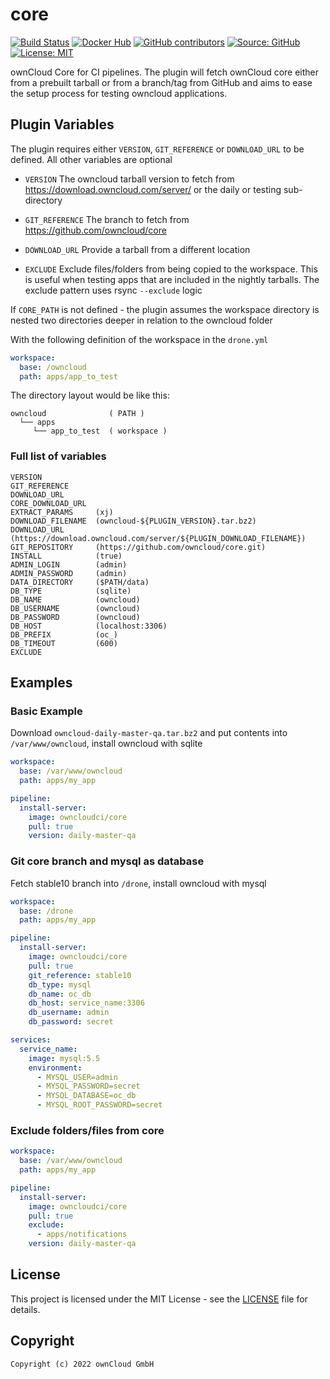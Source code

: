 # core

[![Build Status](https://img.shields.io/drone/build/owncloud-ci/core?logo=drone&server=https%3A%2F%2Fdrone.owncloud.com)](https://drone.owncloud.com/owncloud-ci/core)
[![Docker Hub](https://img.shields.io/docker/v/owncloudci/core?logo=docker&label=dockerhub&sort=semver&logoColor=white)](https://hub.docker.com/r/owncloudci/core)
[![GitHub contributors](https://img.shields.io/github/contributors/owncloud-ci/core)](https://github.com/owncloud-ci/core/graphs/contributors)
[![Source: GitHub](https://img.shields.io/badge/source-github-blue.svg?logo=github&logoColor=white)](https://github.com/owncloud-ci/core)
[![License: MIT](https://img.shields.io/github/license/owncloud-ci/core)](https://github.com/owncloud-ci/core/blob/master/LICENSE)

ownCloud Core for CI pipelines. The plugin will fetch ownCloud core either from a prebuilt tarball or from a branch/tag from GitHub and aims to ease the setup process for testing owncloud applications.

## Plugin Variables

The plugin requires either `VERSION`, `GIT_REFERENCE` or `DOWNLOAD_URL` to be defined. All other variables are optional

- `VERSION`
  The owncloud tarball version to fetch from https://download.owncloud.com/server/ or the daily or testing sub-directory

- `GIT_REFERENCE`
  The branch to fetch from https://github.com/owncloud/core

- `DOWNLOAD_URL`
  Provide a tarball from a different location

- `EXCLUDE`
  Exclude files/folders from being copied to the workspace. This is useful when testing apps that are included in the nightly tarballs. The exclude pattern uses rsync `--exclude` logic

If `CORE_PATH` is not defined - the plugin assumes the workspace directory is nested two directories deeper in relation to the owncloud folder

With the following definition of the workspace in the `drone.yml`

```yaml
workspace:
  base: /owncloud
  path: apps/app_to_test
```

The directory layout would be like this:

```console
owncloud              ( PATH )
  └── apps
     └── app_to_test  ( workspace )
```

### Full list of variables

```console
VERSION
GIT_REFERENCE
DOWNLOAD_URL
CORE_DOWNLOAD_URL
EXTRACT_PARAMS     (xj)
DOWNLOAD_FILENAME  (owncloud-${PLUGIN_VERSION}.tar.bz2)
DOWNLOAD_URL       (https://download.owncloud.com/server/${PLUGIN_DOWNLOAD_FILENAME})
GIT_REPOSITORY     (https://github.com/owncloud/core.git)
INSTALL            (true)
ADMIN_LOGIN        (admin)
ADMIN_PASSWORD     (admin)
DATA_DIRECTORY     ($PATH/data)
DB_TYPE            (sqlite)
DB_NAME            (owncloud)
DB_USERNAME        (owncloud)
DB_PASSWORD        (owncloud)
DB_HOST            (localhost:3306)
DB_PREFIX          (oc_)
DB_TIMEOUT         (600)
EXCLUDE
```

## Examples

### Basic Example

Download `owncloud-daily-master-qa.tar.bz2` and put contents into `/var/www/owncloud`, install owncloud with sqlite

```yaml
workspace:
  base: /var/www/owncloud
  path: apps/my_app

pipeline:
  install-server:
    image: owncloudci/core
    pull: true
    version: daily-master-qa
```

### Git core branch and mysql as database

Fetch stable10 branch into `/drone`, install owncloud with mysql

```yaml
workspace:
  base: /drone
  path: apps/my_app

pipeline:
  install-server:
    image: owncloudci/core
    pull: true
    git_reference: stable10
    db_type: mysql
    db_name: oc_db
    db_host: service_name:3306
    db_username: admin
    db_password: secret

services:
  service_name:
    image: mysql:5.5
    environment:
      - MYSQL_USER=admin
      - MYSQL_PASSWORD=secret
      - MYSQL_DATABASE=oc_db
      - MYSQL_ROOT_PASSWORD=secret
```

### Exclude folders/files from core

```yaml
workspace:
  base: /var/www/owncloud
  path: apps/my_app

pipeline:
  install-server:
    image: owncloudci/core
    pull: true
    exclude:
      - apps/notifications
    version: daily-master-qa
```

## License

This project is licensed under the MIT License - see the [LICENSE](https://github.com/owncloud-ci/core/blob/master/LICENSE) file for details.

## Copyright

```Text
Copyright (c) 2022 ownCloud GmbH
```
